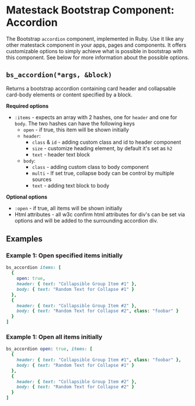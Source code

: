 # Matestack Bootstrap Component: Accordion

The Bootstrap `accordion` component, implemented in Ruby. Use it like any other matestack component in your apps, pages and components. It offers customizable options to simply achieve what is possible in bootstrap with this component. See below for more information about the possible options.

## `bs_accordion(*args, &block)`

Returns a bootstrap accordion containing card header and collapsable card-body elements or content specified by a block.

**Required options**

* `:items` - expects an array with 2 hashes, one for `header` and one for `body`. The two hashes can have the following keys
  * `open` - if true, this item will be shown initially
  * `header`:
    * `class` & `id` - adding custom class and id to header component
    * `size` - customize heading element, by default it's set as `h2`
    * `text` - header text block
  * `body`:
    * `class` - adding custom class to body component
    * `multi` - If set true, collapse body can be control by multiple sources
    * `text` - adding text block to body

**Optional options**

* `:open` - if true, all items will be shown initially
* Html attributes - all w3c confirm html attributes for div's can be set via options and will be added to the surrounding accordion div.

## Examples

### Example 1: Open specified items initially

```ruby
bs_accordion items: [
  {
    open: true,
    header: { text: "Collapsible Group Item #1" },
    body: { text: "Random Text for Collapse #1" }
  },
  {
    header: { text: "Collapsible Group Item #2" },
    body: { text: "Random Text for Collapse #2", class: "foobar" }
  }
]
```

### Example 1: Open all items initially

```ruby
bs_accordion open: true, items: [
  {
    header: { text: "Collapsible Group Item #1", class: "foobar" },
    body: { text: "Random Text for Collapse #1" }
  },
  {
    header: { text: "Collapsible Group Item #2" },
    body: { text: "Random Text for Collapse #2" }
  }
]
```
